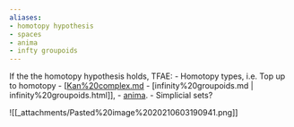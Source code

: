 ```yaml
---
aliases:
- homotopy hypothesis
- spaces
- anima
- infty groupoids
---
```















If the the homotopy hypothesis holds, TFAE: - Homotopy types, i.e. ${\mathsf{Top}}$ up to homotopy - [[Kan%20complex.md](Kan%20complex.md) - [infinity%20groupoids.md | infinity%20groupoids.html]], - [anima](anima). - Simplicial sets?

![[_attachments/Pasted%20image%2020210603190941.png]]
